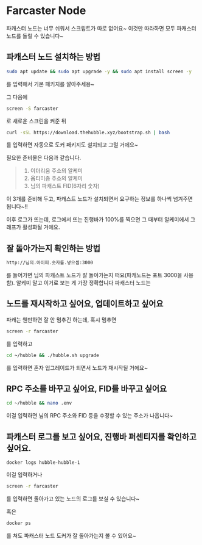 # Farcaster Node
파캐스터 노드는 너무 쉬워서 스크립트가 따로 없어요~ 이것만 따라하면 모두 파캐스터 노드를 돌릴 수 있습니다~

## 파캐스터 노드 설치하는 방법
```bash
sudo apt update && sudo apt upgrade -y && sudo apt install screen -y
```
를 입력해서 기본 패키지를 깔아주세용~

그 다음에
```bash
screen -S farcaster
```
로 새로운 스크린을 켜준 뒤
```bash
curl -sSL https://download.thehubble.xyz/bootstrap.sh | bash
```
를 입력하면 자동으로 도커 패키지도 설치되고 그럴 거에요~

필요한 준비물은 다음과 같습니다.
> 1. 이더리움 주소의 알케미
> 2. 옵티미즘 주소의 알케미
> 3. 님의 파캐스트 FID(6자리 숫자)

이 3개를 준비해 두고, 파캐스트 노드가 설치되면서 요구하는 정보를 하나씩 넘겨주면 됩니다~!!

이후 로그가 뜨는데, 로그에서 뜨는 진행바가 100%를 찍으면 그 때부터 알케미에서 그래프가 활성화될 거에요.

## 잘 돌아가는지 확인하는 방법
```bash
http://님의.아이피.숫자를.넣으셈:3000
```
를 들어가면 님의 파캐스트 노드가 잘 돌아가는지 떠요(파캐노드는 포트 3000을 사용함). 알케미 말고 이거로 보는 게 가장 정확합니다 파캐스터 노드는

## 노드를 재시작하고 싶어요, 업데이트하고 싶어요
파캐는 웬만하면 잘 안 멈추긴 하는데, 혹시 멈추면
```bash
screen -r farcaster
```
를 입력하고
```bash
cd ~/hubble && ./hubble.sh upgrade
```
를 입력하면 혼자 업그레이드가 되면서 노드가 재시작될 거에요~

## RPC 주소를 바꾸고 싶어요, FID를 바꾸고 싶어요
```bash
cd ~/hubble && nano .env
```
이걸 입력하면 님의 RPC 주소와 FID 등을 수정할 수 있는 주소가 나옵니다~

## 파캐스터 로그를 보고 싶어요, 진행바 퍼센티지를 확인하고 싶어요.
```
docker logs hubble-hubble-1
```
이걸 입력하거나
```bash
screen -r farcaster
```
를 입력하면 돌아가고 있는 노드의 로그를 보실 수 있습니다~

혹은
```bash
docker ps
```
를 쳐도 파캐스터 노드 도커가 잘 돌아가는지 볼 수 있어요~
